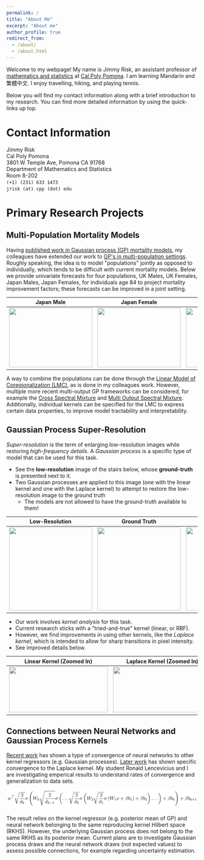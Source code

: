 ```yaml
---
permalink: /
title: "About Me"
excerpt: "About me"
author_profile: true
redirect_from: 
  - /about/
  - /about.html
---
```


Welcome to my webpage!  My name is Jimmy Risk, an assistant professor of [mathematics and statistics](https://www.cpp.edu/sci/mathematics-statistics/) at [Cal Poly Pomona](https://www.cpp.edu/).  I am learning Mandarin and 繁體中文.  I enjoy travelling, hiking, and playing tennis.

Below you will find my contact information along with a brief introduction to my research.  You can find more detailed information by using the quick-links up top.

# Contact Information

Jimmy Risk \
Cal Poly Pomona \
3801 W Temple Ave, Pomona CA 91768\
Department of Mathematics and Statistics\
Room 8-202\
``(+1) (231) 633 1473``\
``jrisk (at) cpp (dot) edu``



# Primary Research Projects

## Multi-Population Mortality Models

Having [published work in Gaussian process (GP) mortality models](https://www.cambridge.org/core/journals/astin-bulletin-journal-of-the-iaa/article/gaussian-process-models-for-mortality-rates-and-improvement-factors/A2D48AFF8E32CEABF9B9DB899194D9C2), my colleagues have extended our work to [GP's in multi-population settings](https://www.cambridge.org/core/journals/annals-of-actuarial-science/article/abs/multioutput-gaussian-processes-for-multipopulation-longevity-modelling/8D169937E25A576B1D39CD792F57B117).  Roughly speaking, the idea is to model "populations" jointly as opposed to individually, which tends to be difficult with current mortality models.  Below we provide univariate forecasts for four populations, UK Males, UK Females, Japan Males, Japan Females, for individuals age 84 to project mortality improvement factors; these forecasts can be improved in a joint setting.

| Japan Male | Japan Female | UK Male | UK Female  |
|:---:|:---:|:---:|:---:|
| <image src = "japmale9.png" width="219px" height="156px"></image> | <image src = "japfemale9.png" width="219px" height="156px"></image> |<image src = "ukmale9.png" width="219px" height="156px"></image> | <image src = "ukfemale9.png" width="219px" height="156px"></image> |

A way to combine the populations can be done through the [Linear Model of Coregionalization (LMC)](https://arxiv.org/pdf/1106.6251.pdf), as is done in my colleagues work.  However, multiple more recent multi-output GP frameworks can be considered, for example the [Cross Spectral Mixture](https://dl.acm.org/doi/abs/10.5555/2969442.2969463) and [Multi Output Spectral Mixture](https://arxiv.org/pdf/1709.01298.pdf).  Additionally, individual kernels can be specified for the LMC to express certain data properties, to improve model tractability and interpretability.

## Gaussian Process Super-Resolution

*Super-resolution* is the term of enlarging low-resolution images while restoring *high-frequency details*.  A *Gaussian process* is a specific type of model that can be used for this task.

* See the **low-resolution** image of the stairs below, whose **ground-truth** is presented next to it.  
* Two Gaussian processes are applied to this image (one with the linear kernel and one with the Laplace kernel) to attempt to restore the low-resolution image to the ground truth
  * The models are not allowed to have the ground-truth available to them!

| Low-Resolution | Ground Truth | Linear Kernel | Laplace Kernel  |
|:---:|:---:|:---:|:---:|
| <image src = "SC2_LR.png" width="219px" height="219px"></image> | <image src = "SC2_GT.png" width="219px" height="219px"></image> |<image src = "SC2_DP.png" width="219px" height="219px"></image> | <image src = "SC2_EXP.png" width="219px" height="219px"></image> |

* Our work involves *kernel analysis* for this task.
* Current research sticks with a "tried-and-true" kernel (linear, or RBF).  
* However, we find improvements in using other kernels, like the *Laplace kernel*, which is intended to allow for sharp transitions in pixel intensity.
* See improved details below.

| Linear Kernel (Zoomed In)  | Laplace Kernel (Zoomed In) |
|---|---|
| <image src = "SC2_DP1.png" width="260px" height="120px"></image> | <image src = "SC2_EXP1.png" width="260px" height="120px"></image> |


## Connections between Neural Networks and Gaussian Process Kernels

[Recent work](https://arxiv.org/pdf/1806.07572.pdf) has shown a type of convergence of neural networks to other kernel regressors (e.g. Gaussian processes).  [Later work](https://arxiv.org/pdf/2009.10683.pdf) has shown specific convergence to the Laplace kernel. My student Ronald Lencevicius and I are investigating emperical results to understand rates of convergence and generalization to data sets.

<center><img src="nn.PNG"></center>

The result relies on the kernel regressor (e.g. posterior mean of GP) and neural network belonging to the same reproducing kernel Hilbert space (RKHS).  However, the underlying Gaussian process does not belong to the same RKHS as its posterior mean.  Current plans are to investigate Gaussian process draws and the neural network draws (not expected values) to assess possible connections, for example regarding uncertainty estimation.



